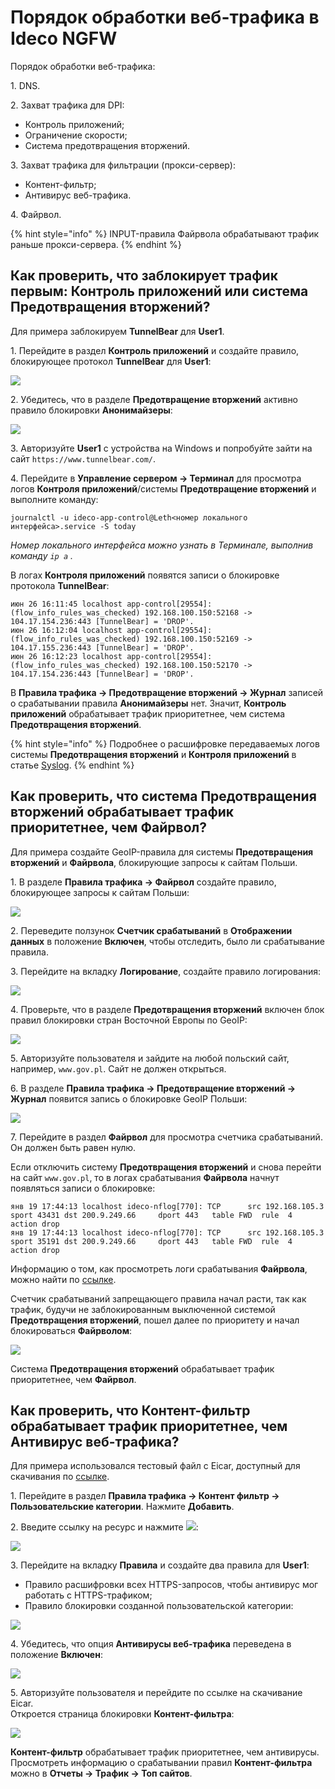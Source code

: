 # Порядок обработки веб-трафика в Ideco NGFW

Порядок обработки веб-трафика:

1\. DNS.

2\. Захват трафика для DPI:

* Контроль приложений;
* Ограничение скорости;
* Система предотвращения вторжений.

3\. Захват трафика для фильтрации (прокси-сервер):

* Контент-фильтр;
* Антивирус веб-трафика.

4\. Файрвол.

{% hint style="info" %}
INPUT-правила Файрвола обрабатывают трафик раньше прокси-сервера.
{% endhint %}

## Как проверить, что заблокирует трафик первым: Контроль приложений или система Предотвращения вторжений?

Для примера заблокируем **TunnelBear** для **User1**.

1\. Перейдите в раздел **Контроль приложений** и создайте правило, блокирующее протокол **TunnelBear** для **User1**:

![](/.gitbook/assets/geoip0.png)

2\. Убедитесь, что в разделе **Предотвращение вторжений** активно правило блокировки **Анонимайзеры**:

![](/.gitbook/assets/geoip1.png)

3\. Авторизуйте **User1** с устройства на Windows и попробуйте зайти на сайт `https://www.tunnelbear.com/`.

4\. Перейдите в **Управление сервером -> Терминал** для просмотра логов **Контроля приложений**/системы **Предотвращение вторжений** и выполните команду:

```
journalctl -u ideco-app-control@Leth<номер локального интерфейса>.service -S today
```

_Номер локального интерфейса можно узнать в Терминале, выполнив команду `ip a` ._

В логах **Контроля приложений** появятся записи о блокировке протокола **TunnelBear**:

```
июн 26 16:11:45 localhost app-control[29554]: (flow_info_rules_was_checked) 192.168.100.150:52168 -> 104.17.154.236:443 [TunnelBear] = 'DROP'.
июн 26 16:12:04 localhost app-control[29554]: (flow_info_rules_was_checked) 192.168.100.150:52169 -> 104.17.155.236:443 [TunnelBear] = 'DROP'.
июн 26 16:12:23 localhost app-control[29554]: (flow_info_rules_was_checked) 192.168.100.150:52170 -> 104.17.154.236:443 [TunnelBear] = 'DROP'.
```

В **Правила трафика -> Предотвращение вторжений -> Журнал** записей о срабатывании правила **Анонимайзеры** нет. Значит, **Контроль приложений** обрабатывает трафик приоритетнее, чем система **Предотвращения вторжений**.

{% hint style="info" %}
Подробнее о расшифровке передаваемых логов системы **Предотвращения вторжений** и **Контроля приложений** в статье [Syslog](/settings/reports/syslog.md).
{% endhint %}

## Как проверить, что система Предотвращения вторжений обрабатывает трафик приоритетнее, чем Файрвол?

Для примера создайте GeoIP-правила для системы **Предотвращения вторжений** и **Файрвола**, блокирующие запросы к сайтам Польши.

1\. В разделе **Правила трафика -> Файрвол** создайте правило, блокирующее запросы к сайтам Польши:

![](/.gitbook/assets/geoip2.png)

2\. Переведите ползунок **Счетчик срабатываний** в **Отображении данных** в положение **Включен**, чтобы отследить, было ли срабатывание правила.

3\. Перейдите на вкладку **Логирование**, создайте правило логирования:

![](/.gitbook/assets/geoip3.png)

4\. Проверьте, что в разделе **Предотвращения вторжений** включен блок правил блокировки стран Восточной Европы по GeoIP:

![](/.gitbook/assets/geoip6.png)

5\. Авторизуйте пользователя и зайдите на любой польский сайт, например, `www.gov.pl`. Сайт не должен открыться.

6\. В разделе **Правила трафика -> Предотвращение вторжений -> Журнал** появится запись о блокировке GeoIP Польши:

![](/.gitbook/assets/geoip4.png)

7\. Перейдите в раздел **Файрвол** для просмотра счетчика срабатываний. Он должен быть равен нулю.

Если отключить систему **Предотвращения вторжений** и снова перейти на сайт `www.gov.pl`, то в логах срабатывания **Файрвола** начнут появляться записи о блокировке:

```
янв 19 17:44:13 localhost ideco-nflog[770]: TCP      src 192.168.105.3    sport 43431 dst 200.9.249.66     dport 443   table FWD  rule  4    action drop
янв 19 17:44:13 localhost ideco-nflog[770]: TCP      src 192.168.105.3    sport 35191 dst 200.9.249.66     dport 443   table FWD  rule  4    action drop
```

Информацию о том, как просмотреть логи срабатывания **Файрвола**, можно найти по [ссылке](/settings/server-management/terminal/README.md).

Счетчик срабатываний запрещающего правила начал расти, так как трафик, будучи не заблокированным выключенной системой **Предотвращения вторжений**, пошел далее по приоритету и начал блокироваться **Файрволом**:

![](/.gitbook/assets/geoip5.png)

Система **Предотвращения вторжений** обрабатывает трафик приоритетнее, чем **Файрвол**.

## Как проверить, что Контент-фильтр обрабатывает трафик приоритетнее, чем Антивирус веб-трафика?

Для примера использовался тестовый файл с Eicar, доступный для скачивания по [ссылке](https://secure.eicar.org/eicar.com.txt).

1\. Перейдите в раздел **Правила трафика -> Контент фильтр -> Пользовательские категории**. Нажмите **Добавить**.

2\. Введите ссылку на ресурс и нажмите ![](/.gitbook/assets/icon-add.png):

![](/.gitbook/assets/content-filter14.png)

3\. Перейдите на вкладку **Правила** и создайте два правила для **User1**:

* Правило расшифровки всех HTTPS-запросов, чтобы антивирус мог работать с HTTPS-трафиком;
* Правило блокировки созданной пользовательской категории:

![](/.gitbook/assets/content-filter15.png)

4\. Убедитесь, что опция **Антивирусы веб-трафика** переведена в положение **Включен**:

![](/.gitbook/assets/antivirus.gif)

5\. Авторизуйте пользователя и перейдите по ссылке на скачивание Eicar.\
Откроется страница блокировки **Контент-фильтра**:

![](/.gitbook/assets/processing-order.png)

**Контент-фильтр** обрабатывает трафик приоритетнее, чем антивирусы. Просмотреть информацию о срабатывании правил **Контент-фильтра** можно в **Отчеты -> Трафик -> Топ сайтов**.

